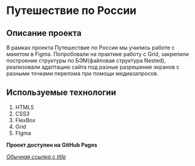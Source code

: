 # Путешествие по России

## Описание проекта

В рамках проекта Путешествие по России мы учились работе с макетом в Figma. Попробовали на практике работу с Grid, закрепили построение структуры по БЭМ(файловая структура Nested), реализовали адаптацию сайта под разные разрешения экранов с разными точками перелома при помощи медиазапросов. 

## Используемые технологии

1. HTML5
2. CSS3
3. FlexBox
4. Grid
5. FIgma

**Проект доступен на GitHub Pages**

_[Обычная ссылка с title](https://www.yandex.ru "Я тут!")_



